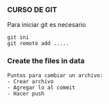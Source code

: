 ### CURSO DE GIT

Para iniciar git es necesario
```
git ini
git remote add .....
```

### Create the files in data
```
Puntos para cambiar un archivo:
- Crear archivo
- Agregar lo al commit
- Hacer push
